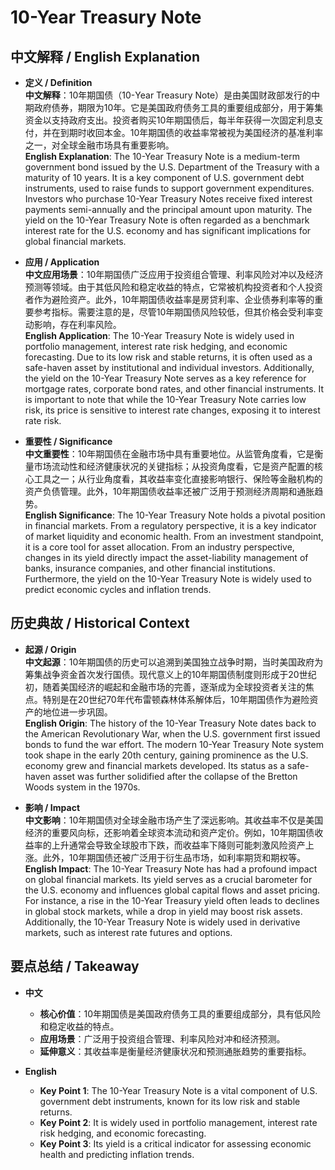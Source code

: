 # 10-Year Treasury Note

## 中文解释 / English Explanation

* **定义 / Definition**  
  **中文解释**：10年期国债（10-Year Treasury Note）是由美国财政部发行的中期政府债券，期限为10年。它是美国政府债务工具的重要组成部分，用于筹集资金以支持政府支出。投资者购买10年期国债后，每半年获得一次固定利息支付，并在到期时收回本金。10年期国债的收益率常被视为美国经济的基准利率之一，对全球金融市场具有重要影响。  
  **English Explanation**: The 10-Year Treasury Note is a medium-term government bond issued by the U.S. Department of the Treasury with a maturity of 10 years. It is a key component of U.S. government debt instruments, used to raise funds to support government expenditures. Investors who purchase 10-Year Treasury Notes receive fixed interest payments semi-annually and the principal amount upon maturity. The yield on the 10-Year Treasury Note is often regarded as a benchmark interest rate for the U.S. economy and has significant implications for global financial markets.

* **应用 / Application**  
  **中文应用场景**：10年期国债广泛应用于投资组合管理、利率风险对冲以及经济预测等领域。由于其低风险和稳定收益的特点，它常被机构投资者和个人投资者作为避险资产。此外，10年期国债收益率是房贷利率、企业债券利率等的重要参考指标。需要注意的是，尽管10年期国债风险较低，但其价格会受利率变动影响，存在利率风险。  
  **English Application**: The 10-Year Treasury Note is widely used in portfolio management, interest rate risk hedging, and economic forecasting. Due to its low risk and stable returns, it is often used as a safe-haven asset by institutional and individual investors. Additionally, the yield on the 10-Year Treasury Note serves as a key reference for mortgage rates, corporate bond rates, and other financial instruments. It is important to note that while the 10-Year Treasury Note carries low risk, its price is sensitive to interest rate changes, exposing it to interest rate risk.

* **重要性 / Significance**  
  **中文重要性**：10年期国债在金融市场中具有重要地位。从监管角度看，它是衡量市场流动性和经济健康状况的关键指标；从投资角度看，它是资产配置的核心工具之一；从行业角度看，其收益率变化直接影响银行、保险等金融机构的资产负债管理。此外，10年期国债收益率还被广泛用于预测经济周期和通胀趋势。  
  **English Significance**: The 10-Year Treasury Note holds a pivotal position in financial markets. From a regulatory perspective, it is a key indicator of market liquidity and economic health. From an investment standpoint, it is a core tool for asset allocation. From an industry perspective, changes in its yield directly impact the asset-liability management of banks, insurance companies, and other financial institutions. Furthermore, the yield on the 10-Year Treasury Note is widely used to predict economic cycles and inflation trends.

## 历史典故 / Historical Context

* **起源 / Origin**  
  **中文起源**：10年期国债的历史可以追溯到美国独立战争时期，当时美国政府为筹集战争资金首次发行国债。现代意义上的10年期国债制度则形成于20世纪初，随着美国经济的崛起和金融市场的完善，逐渐成为全球投资者关注的焦点。特别是在20世纪70年代布雷顿森林体系解体后，10年期国债作为避险资产的地位进一步巩固。  
  **English Origin**: The history of the 10-Year Treasury Note dates back to the American Revolutionary War, when the U.S. government first issued bonds to fund the war effort. The modern 10-Year Treasury Note system took shape in the early 20th century, gaining prominence as the U.S. economy grew and financial markets developed. Its status as a safe-haven asset was further solidified after the collapse of the Bretton Woods system in the 1970s.

* **影响 / Impact**  
  **中文影响**：10年期国债对全球金融市场产生了深远影响。其收益率不仅是美国经济的重要风向标，还影响着全球资本流动和资产定价。例如，10年期国债收益率的上升通常会导致全球股市下跌，而收益率下降则可能刺激风险资产上涨。此外，10年期国债还被广泛用于衍生品市场，如利率期货和期权等。  
  **English Impact**: The 10-Year Treasury Note has had a profound impact on global financial markets. Its yield serves as a crucial barometer for the U.S. economy and influences global capital flows and asset pricing. For instance, a rise in the 10-Year Treasury yield often leads to declines in global stock markets, while a drop in yield may boost risk assets. Additionally, the 10-Year Treasury Note is widely used in derivative markets, such as interest rate futures and options.

## 要点总结 / Takeaway

* **中文**  
  - **核心价值**：10年期国债是美国政府债务工具的重要组成部分，具有低风险和稳定收益的特点。  
  - **应用场景**：广泛用于投资组合管理、利率风险对冲和经济预测。  
  - **延伸意义**：其收益率是衡量经济健康状况和预测通胀趋势的重要指标。  

* **English**  
  - **Key Point 1**: The 10-Year Treasury Note is a vital component of U.S. government debt instruments, known for its low risk and stable returns.  
  - **Key Point 2**: It is widely used in portfolio management, interest rate risk hedging, and economic forecasting.  
  - **Key Point 3**: Its yield is a critical indicator for assessing economic health and predicting inflation trends.